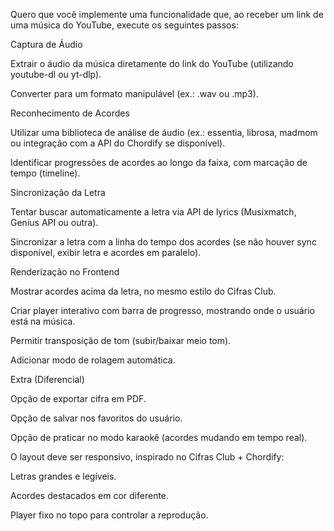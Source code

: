 Quero que você implemente uma funcionalidade que, ao receber um link de uma música do YouTube, execute os seguintes passos:

Captura de Áudio

Extrair o áudio da música diretamente do link do YouTube (utilizando youtube-dl ou yt-dlp).

Converter para um formato manipulável (ex.: .wav ou .mp3).

Reconhecimento de Acordes

Utilizar uma biblioteca de análise de áudio (ex.: essentia, librosa, madmom ou integração com a API do Chordify se disponível).

Identificar progressões de acordes ao longo da faixa, com marcação de tempo (timeline).

Sincronização da Letra

Tentar buscar automaticamente a letra via API de lyrics (Musixmatch, Genius API ou outra).

Sincronizar a letra com a linha do tempo dos acordes (se não houver sync disponível, exibir letra e acordes em paralelo).

Renderização no Frontend

Mostrar acordes acima da letra, no mesmo estilo do Cifras Club.

Criar player interativo com barra de progresso, mostrando onde o usuário está na música.

Permitir transposição de tom (subir/baixar meio tom).

Adicionar modo de rolagem automática.

Extra (Diferencial)

Opção de exportar cifra em PDF.

Opção de salvar nos favoritos do usuário.

Opção de praticar no modo karaokê (acordes mudando em tempo real).

O layout deve ser responsivo, inspirado no Cifras Club + Chordify:

Letras grandes e legíveis.

Acordes destacados em cor diferente.

Player fixo no topo para controlar a reprodução.